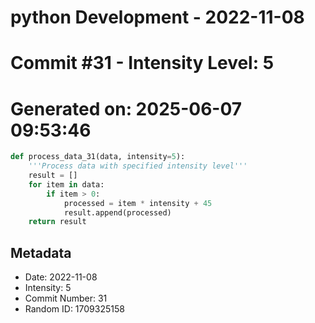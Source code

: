 ﻿# python Development - 2022-11-08
# Commit #31 - Intensity Level: 5
# Generated on: 2025-06-07 09:53:46
```python
def process_data_31(data, intensity=5):
    '''Process data with specified intensity level'''
    result = []
    for item in data:
        if item > 0:
            processed = item * intensity + 45
            result.append(processed)
    return result
```
## Metadata
- Date: 2022-11-08
- Intensity: 5
- Commit Number: 31
- Random ID: 1709325158
